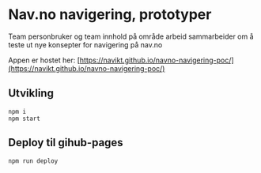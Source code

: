 # Nav.no navigering, prototyper

Team personbruker og team innhold på område arbeid sammarbeider om å teste ut nye konsepter for navigering på nav.no

Appen er hostet her: 
[https://navikt.github.io/navno-navigering-poc/](https://navikt.github.io/navno-navigering-poc/)

## Utvikling

```
npm i
npm start
```

## Deploy til gihub-pages

```
npm run deploy
```
